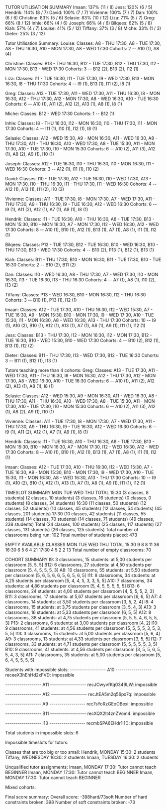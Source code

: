 TUTOR UTILISATION SUMMARY
Imaan: 137% (11 / 8)
Jess: 120% (6 / 5)
Hendrik: 114% (8 / 7)
David: 100% (7 / 7)
Vivienne: 100% (7 / 7)
Dan: 100% (6 / 6)
Christine: 83% (5 / 6)
Selasie: 83% (10 / 12)
Liza: 71% (5 / 7)
Greg: 66% (8 / 12)
Inhle: 66% (4 / 6)
Joseph: 66% (4 / 6)
Bilqees: 62% (5 / 8)
Kiah: 57% (4 / 7)
Louise: 41% (5 / 12)
Tiffany: 37% (3 / 8)
Miche: 33% (1 / 3)
Dieter: 25% (3 / 12)

Tutor Utilisation Summary:
Louise:
  Classes: A8 - THU 17:30, A8 - TUE 17:30, A8 - THU 16:30, A10 - MON 17:30, A8 - WED 17:30
  Cohorts: 2 -- A10 (1), A8 (4)

Christine:
  Classes: B13 - THU 16:30, B12 - TUE 17:30, B12 - THU 17:30, I12 - MON 17:30, B13 - WED 17:30
  Cohorts: 3 -- B12 (2), B13 (2), I12 (1)

Liza:
  Classes: I11 - TUE 16:30, I11 - TUE 17:30, I9 - WED 17:30, B13 - MON 16:30, I8 - THU 17:30
  Cohorts: 4 -- I9 (1), B13 (1), I11 (2), I8 (1)

Greg:
  Classes: A13 - TUE 17:30, A11 - WED 17:30, A11 - THU 16:30, I8 - MON 16:30, A12 - THU 17:30, A12 - MON 17:30, A8 - WED 16:30, A10 - TUE 16:30
  Cohorts: 6 -- A10 (1), A11 (2), A12 (2), A13 (1), A8 (1), I8 (1)

Miche:
  Classes: B12 - WED 17:30
  Cohorts: 1 -- B12 (1)

Inhle:
  Classes: I8 - THU 16:30, I12 - MON 16:30, I10 - THU 17:30, I11 - MON 17:30
  Cohorts: 4 -- I11 (1), I10 (1), I12 (1), I8 (1)

Selasie:
  Classes: A12 - WED 15:30, A9 - MON 16:30, A11 - WED 16:30, A8 - THU 17:30, A11 - THU 16:30, A10 - WED 17:30, A8 - TUE 15:30, A11 - MON 17:30, A10 - TUE 17:30, I10 - MON 15:30
  Cohorts: 6 -- A10 (2), A11 (3), A12 (1), A8 (2), A9 (1), I10 (1)

Joseph:
  Classes: A12 - TUE 16:30, I10 - THU 16:30, I10 - MON 16:30, I11 - WED 16:30
  Cohorts: 3 -- A12 (1), I11 (1), I10 (2)

David:
  Classes: I10 - TUE 17:30, A12 - TUE 16:30, I10 - WED 17:30, A13 - MON 17:30, I10 - THU 16:30, I11 - THU 17:30, I11 - WED 16:30
  Cohorts: 4 -- A12 (1), A13 (1), I11 (2), I10 (3)

Vivienne:
  Classes: A11 - TUE 17:30, I8 - MON 17:30, A7 - WED 17:30, A11 - THU 17:30, A9 - THU 16:30, I9 - TUE 16:30, A12 - WED 16:30
  Cohorts: 6 -- I9 (1), A11 (2), A12 (1), A7 (1), A9 (1), I8 (1)

Hendrik:
  Classes: I11 - TUE 16:30, A10 - THU 16:30, A8 - TUE 17:30, B13 - MON 15:30, B10 - MON 16:30, A7 - MON 17:30, I12 - WED 16:30, A12 - WED 17:30
  Cohorts: 8 -- A10 (1), B10 (1), A12 (1), B13 (1), A7 (1), A8 (1), I11 (1), I12 (1)

Bilqees:
  Classes: P13 - TUE 17:30, B12 - TUE 16:30, B10 - WED 16:30, B10 - THU 17:30, B13 - WED 17:30
  Cohorts: 4 -- B10 (2), P13 (1), B12 (1), B13 (1)

Kiah:
  Classes: B11 - THU 17:30, B10 - MON 16:30, B11 - TUE 17:30, B10 - TUE 16:30
  Cohorts: 2 -- B10 (2), B11 (2)

Dan:
  Classes: I10 - WED 16:30, A8 - THU 17:30, A7 - WED 17:30, I10 - MON 16:30, I13 - TUE 16:30, I13 - THU 16:30
  Cohorts: 4 -- A7 (1), A8 (1), I10 (2), I13 (2)

Tiffany:
  Classes: P13 - WED 16:30, B10 - MON 16:30, I12 - THU 16:30
  Cohorts: 3 -- B10 (1), P13 (1), I12 (1)

Imaan:
  Classes: A12 - TUE 17:30, A10 - THU 16:30, I12 - WED 15:30, A7 - TUE 16:30, A9 - MON 15:30, B10 - MON 17:30, I9 - WED 17:30, A10 - TUE 15:30, I11 - MON 16:30, A8 - WED 16:30, A13 - THU 17:30
  Cohorts: 10 -- I9 (1), A10 (2), B10 (1), A12 (1), A13 (1), A7 (1), A8 (1), A9 (1), I11 (1), I12 (1)

Jess:
  Classes: B13 - THU 17:30, I12 - MON 16:30, I12 - MON 17:30, B12 - TUE 16:30, B10 - WED 15:30, B10 - WED 17:30
  Cohorts: 4 -- B10 (2), B12 (1), B13 (1), I12 (2)

Dieter:
  Classes: B11 - THU 17:30, I13 - WED 17:30, B12 - TUE 16:30
  Cohorts: 3 -- B11 (1), B12 (1), I13 (1)

Tutors teaching more than 4 cohorts:
Greg:
  Classes: A13 - TUE 17:30, A11 - WED 17:30, A11 - THU 16:30, I8 - MON 16:30, A12 - THU 17:30, A12 - MON 17:30, A8 - WED 16:30, A10 - TUE 16:30
  Cohorts: 6 -- A10 (1), A11 (2), A12 (2), A13 (1), A8 (1), I8 (1)

Selasie:
  Classes: A12 - WED 15:30, A9 - MON 16:30, A11 - WED 16:30, A8 - THU 17:30, A11 - THU 16:30, A10 - WED 17:30, A8 - TUE 15:30, A11 - MON 17:30, A10 - TUE 17:30, I10 - MON 15:30
  Cohorts: 6 -- A10 (2), A11 (3), A12 (1), A8 (2), A9 (1), I10 (1)

Vivienne:
  Classes: A11 - TUE 17:30, I8 - MON 17:30, A7 - WED 17:30, A11 - THU 17:30, A9 - THU 16:30, I9 - TUE 16:30, A12 - WED 16:30
  Cohorts: 6 -- I9 (1), A11 (2), A12 (1), A7 (1), A9 (1), I8 (1)

Hendrik:
  Classes: I11 - TUE 16:30, A10 - THU 16:30, A8 - TUE 17:30, B13 - MON 15:30, B10 - MON 16:30, A7 - MON 17:30, I12 - WED 16:30, A12 - WED 17:30
  Cohorts: 8 -- A10 (1), B10 (1), A12 (1), B13 (1), A7 (1), A8 (1), I11 (1), I12 (1)

Imaan:
  Classes: A12 - TUE 17:30, A10 - THU 16:30, I12 - WED 15:30, A7 - TUE 16:30, A9 - MON 15:30, B10 - MON 17:30, I9 - WED 17:30, A10 - TUE 15:30, I11 - MON 16:30, A8 - WED 16:30, A13 - THU 17:30
  Cohorts: 10 -- I9 (1), A10 (2), B10 (1), A12 (1), A13 (1), A7 (1), A8 (1), A9 (1), I11 (1), I12 (1)


TIMESLOT SUMMARY
        MON     TUE     WED     THU     TOTAL
15:30   (3 classes, 8 students) (2 classes, 10 students)        (3 classes, 16 students)        (0 classes, 0 students) (8 classes, 34 students)
16:30   (11 classes, 50 students)       (12 classes, 52 students)       (10 classes, 45 students)       (12 classes, 54 students)       (45 classes, 201 students)
17:30   (10 classes, 42 students)       (11 classes, 55 students)       (14 classes, 70 students)       (14 classes, 71 students)       (49 classes, 238 students)
Total   (24 classes, 100 students)      (25 classes, 117 students)      (27 classes, 131 students)      (26 classes, 125 students)
Total number of classrooms being run: 102
Total number of students placed: 473


EMPTY AVAILABLE CLASSES
        MON     TUE     WED     THU     TOTAL
15:30   9       8       8       11      36
16:30   6       5       6       4       21
17:30   4       5       2       2       13
Total number of empty classrooms: 70


COHORT SUMMARY
I9:     3 classrooms,   15 students:    at 5,00 students per classroom  [5, 5, 5]
B12:    6 classrooms,   27 students:    at 4,50 students per classroom  [5, 4, 5, 5, 5, 3]
A8:     10 classrooms,  55 students:    at 5,50 students per classroom  [5, 6, 5, 6, 6, 5, 6, 5, 6, 5]
I11:    8 classrooms,   34 students:    at 4,25 students per classroom  [5, 4, 4, 5, 3, 3, 5, 5]
A10:    7 classrooms,   34 students:    at 4,86 students per classroom  [5, 4, 5, 5, 5, 5, 5]
B13:    6 classrooms,   24 students:    at 4,00 students per classroom  [4, 5, 5, 5, 2, 3]
B11:    3 classrooms,   17 students:    at 5,67 students per classroom  [6, 6, 5]
A7:     4 classrooms,   14 students:    at 3,50 students per classroom  [3, 5, 2, 4]
I8:     4 classrooms,   15 students:    at 3,75 students per classroom  [3, 5, 4, 3]
A13:    3 classrooms,   16 students:    at 5,33 students per classroom  [6, 5, 5]
A12:    8 classrooms,   38 students:    at 4,75 students per classroom  [5, 5, 5, 4, 6, 5, 5, 3]
P13:    2 classrooms,   6 students:     at 3,00 students per classroom  [4, 2]
I10:    9 classrooms,   41 students:    at 4,56 students per classroom  [5, 5, 5, 5, 3, 5, 3, 5, 5]
I13:    3 classrooms,   15 students:    at 5,00 students per classroom  [5, 6, 4]
A9:     3 classrooms,   13 students:    at 4,33 students per classroom  [3, 5, 5]
I12:    7 classrooms,   33 students:    at 4,71 students per classroom  [5, 5, 5, 5, 5, 3, 5]
B10:    9 classrooms,   41 students:    at 4,56 students per classroom  [3, 5, 5, 6, 5, 5, 4, 3, 5]
A11:    7 classrooms,   35 students:    at 5,00 students per classroom  [5, 6, 4, 5, 5, 5, 5]


Students with impossible slots:
------------------ A10 ------------------
receeX3hEhHd2xFVD: impossible

------------------ A11 ------------------
recJOwyvfKq0349LW: impossible

------------------ A12 ------------------
recJtEA5m2q56px7q: impossible

------------------ A9 ------------------
rec7sYoRzGEoOBexi: impossible

------------------ B11 ------------------
recXQX2lt4znZVom4: impossible

------------------ I13 ------------------
recmbSPA6EHdr1I1D: impossible

Total students in impossible slots: 6

Impossible timeslots for tutors:



Classes that are too big or too small:
Hendrik, MONDAY 15:30: 2 students
Tiffany, WEDNESDAY 16:30: 2 students
Imaan, TUESDAY 16:30: 2 students


Unqualified tutor assignments:
Imaan, MONDAY 17:30: Tutor cannot teach BEGINNER
Imaan, MONDAY 17:30: Tutor cannot teach BEGINNER
Imaan, MONDAY 17:30: Tutor cannot teach BEGINNER


Mixed cohorts:


Final score summary:
Overall score: -398hard/73soft
Number of hard constraints broken: 398
Number of soft constraints broken: -73